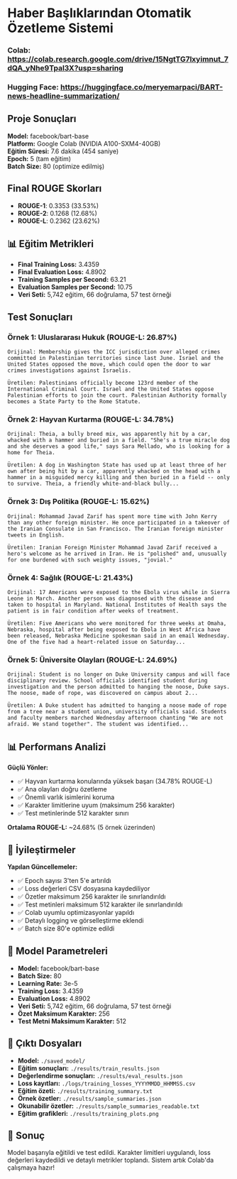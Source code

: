 # Haber Başlıklarından Otomatik Özetleme Sistemi

### Colab: https://colab.research.google.com/drive/15NgtTG7lxyimnut_7dQA_yNhe9Tpal3X?usp=sharing
### Hugging Face: https://huggingface.co/meryemarpaci/BART-news-headline-summarization/

## Proje Sonuçları

**Model:** facebook/bart-base  
**Platform:** Google Colab (NVIDIA A100-SXM4-40GB)  
**Eğitim Süresi:** 7.6 dakika (454 saniye)  
**Epoch:** 5 (tam eğitim)  
**Batch Size:** 80 (optimize edilmiş)

## Final ROUGE Skorları

- **ROUGE-1**: 0.3353 (33.53%) 
- **ROUGE-2**: 0.1268 (12.68%) 
- **ROUGE-L**: 0.2362 (23.62%) 

## 📊 Eğitim Metrikleri

- **Final Training Loss:** 3.4359
- **Final Evaluation Loss:** 4.8902
- **Training Samples per Second:** 63.21
- **Evaluation Samples per Second:** 10.75
- **Veri Seti:** 5,742 eğitim, 66 doğrulama, 57 test örneği

## Test Sonuçları

### Örnek 1: Uluslararası Hukuk (ROUGE-L: 26.87%)
```
Orijinal: Membership gives the ICC jurisdiction over alleged crimes committed in Palestinian territories since last June. Israel and the United States opposed the move, which could open the door to war crimes investigations against Israelis.

Üretilen: Palestinians officially become 123rd member of the International Criminal Court. Israel and the United States oppose Palestinian efforts to join the court. Palestinian Authority formally becomes a State Party to the Rome Statute.
```

### Örnek 2: Hayvan Kurtarma (ROUGE-L: 34.78%)
```
Orijinal: Theia, a bully breed mix, was apparently hit by a car, whacked with a hammer and buried in a field. "She's a true miracle dog and she deserves a good life," says Sara Mellado, who is looking for a home for Theia.

Üretilen: A dog in Washington State has used up at least three of her own after being hit by a car, apparently whacked on the head with a hammer in a misguided mercy killing and then buried in a field -- only to survive. Theia, a friendly white-and-black bully...
```

### Örnek 3: Dış Politika (ROUGE-L: 15.62%)
```
Orijinal: Mohammad Javad Zarif has spent more time with John Kerry than any other foreign minister. He once participated in a takeover of the Iranian Consulate in San Francisco. The Iranian foreign minister tweets in English.

Üretilen: Iranian Foreign Minister Mohammad Javad Zarif received a hero's welcome as he arrived in Iran. He is "polished" and, unusually for one burdened with such weighty issues, "jovial."
```

### Örnek 4: Sağlık (ROUGE-L: 21.43%)
```
Orijinal: 17 Americans were exposed to the Ebola virus while in Sierra Leone in March. Another person was diagnosed with the disease and taken to hospital in Maryland. National Institutes of Health says the patient is in fair condition after weeks of treatment.

Üretilen: Five Americans who were monitored for three weeks at Omaha, Nebraska, hospital after being exposed to Ebola in West Africa have been released, Nebraska Medicine spokesman said in an email Wednesday. One of the five had a heart-related issue on Saturday...
```

### Örnek 5: Üniversite Olayları (ROUGE-L: 24.69%)
```
Orijinal: Student is no longer on Duke University campus and will face disciplinary review. School officials identified student during investigation and the person admitted to hanging the noose, Duke says. The noose, made of rope, was discovered on campus about 2...

Üretilen: A Duke student has admitted to hanging a noose made of rope from a tree near a student union, university officials said. Students and faculty members marched Wednesday afternoon chanting "We are not afraid. We stand together". The student was identified...
```

## 📊 Performans Analizi

**Güçlü Yönler:**
- ✅ Hayvan kurtarma konularında yüksek başarı (34.78% ROUGE-L)
- ✅ Ana olayları doğru özetleme
- ✅ Önemli varlık isimlerini koruma
- ✅ Karakter limitlerine uyum (maksimum 256 karakter)
- ✅ Test metinlerinde 512 karakter sınırı

**Ortalama ROUGE-L:** ~24.68% (5 örnek üzerinden)

## 🎯 İyileştirmeler

**Yapılan Güncellemeler:**
- ✅ Epoch sayısı 3'ten 5'e artırıldı
- ✅ Loss değerleri CSV dosyasına kaydediliyor
- ✅ Özetler maksimum 256 karakter ile sınırlandırıldı
- ✅ Test metinleri maksimum 512 karakter ile sınırlandırıldı
- ✅ Colab uyumlu optimizasyonlar yapıldı
- ✅ Detaylı logging ve görselleştirme eklendi
- ✅ Batch size 80'e optimize edildi

## 🚀 Model Parametreleri

- **Model:** facebook/bart-base
- **Batch Size:** 80
- **Learning Rate:** 3e-5
- **Training Loss:** 3.4359
- **Evaluation Loss:** 4.8902
- **Veri Seti:** 5,742 eğitim, 66 doğrulama, 57 test örneği
- **Özet Maksimum Karakter:** 256
- **Test Metni Maksimum Karakter:** 512

## 📁 Çıktı Dosyaları

- **Model:** `./saved_model/`
- **Eğitim sonuçları:** `./results/train_results.json`
- **Değerlendirme sonuçları:** `./results/eval_results.json`
- **Loss kayıtları:** `./logs/training_losses_YYYYMMDD_HHMMSS.csv`
- **Eğitim özeti:** `./results/training_summary.txt`
- **Örnek özetler:** `./results/sample_summaries.json`
- **Okunabilir özetler:** `./results/sample_summaries_readable.txt`
- **Eğitim grafikleri:** `./results/training_plots.png`

## 🎉 Sonuç

Model başarıyla eğitildi ve test edildi. Karakter limitleri uygulandı, loss değerleri kaydedildi ve detaylı metrikler toplandı. Sistem artık Colab'da çalışmaya hazır!
